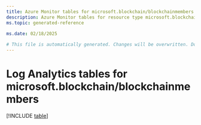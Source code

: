 ```yaml
---
title: Azure Monitor tables for microsoft.blockchain/blockchainmembers
description: Azure Monitor tables for resource type microsoft.blockchain/blockchainmembers
ms.topic: generated-reference
   
ms.date: 02/18/2025

# This file is automatically generated. Changes will be overwritten. Do not change this file directly.
---
```


# Log Analytics tables for microsoft.blockchain/blockchainmembers  

[!INCLUDE [table](~/reusable-content/ce-skilling/azure/includes/azure-monitor/reference/tables/microsoft-blockchain_blockchainmembers-include.md)]

